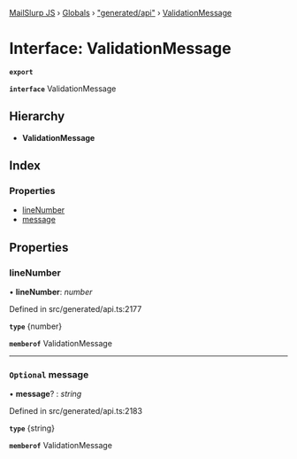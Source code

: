 [MailSlurp JS](../README.md) › [Globals](../globals.md) › ["generated/api"](../modules/_generated_api_.md) › [ValidationMessage](_generated_api_.validationmessage.md)

# Interface: ValidationMessage

**`export`** 

**`interface`** ValidationMessage

## Hierarchy

* **ValidationMessage**

## Index

### Properties

* [lineNumber](_generated_api_.validationmessage.md#linenumber)
* [message](_generated_api_.validationmessage.md#optional-message)

## Properties

###  lineNumber

• **lineNumber**: *number*

Defined in src/generated/api.ts:2177

**`type`** {number}

**`memberof`** ValidationMessage

___

### `Optional` message

• **message**? : *string*

Defined in src/generated/api.ts:2183

**`type`** {string}

**`memberof`** ValidationMessage
